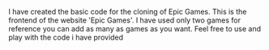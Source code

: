 I have created the basic code for the cloning of Epic Games. This is the frontend of the website 'Epic Games'. I have used only two games for reference you can add as many as games as you want.
Feel free to use and play with the code i have provided
